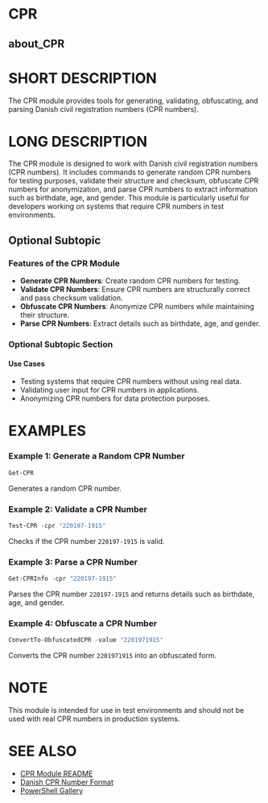 # CPR
## about_CPR

# SHORT DESCRIPTION
The CPR module provides tools for generating, validating, obfuscating, and parsing Danish civil registration numbers (CPR numbers).

# LONG DESCRIPTION
The CPR module is designed to work with Danish civil registration numbers (CPR numbers). It includes commands to generate random CPR numbers for testing purposes, validate their structure and checksum, obfuscate CPR numbers for anonymization, and parse CPR numbers to extract information such as birthdate, age, and gender. This module is particularly useful for developers working on systems that require CPR numbers in test environments.

## Optional Subtopic
### Features of the CPR Module
- **Generate CPR Numbers**: Create random CPR numbers for testing.
- **Validate CPR Numbers**: Ensure CPR numbers are structurally correct and pass checksum validation.
- **Obfuscate CPR Numbers**: Anonymize CPR numbers while maintaining their structure.
- **Parse CPR Numbers**: Extract details such as birthdate, age, and gender.

### Optional Subtopic Section
#### Use Cases
- Testing systems that require CPR numbers without using real data.
- Validating user input for CPR numbers in applications.
- Anonymizing CPR numbers for data protection purposes.

# EXAMPLES
### Example 1: Generate a Random CPR Number
```powershell
Get-CPR
```
Generates a random CPR number.

### Example 2: Validate a CPR Number
```powershell
Test-CPR -cpr "220197-1915"
```
Checks if the CPR number `220197-1915` is valid.

### Example 3: Parse a CPR Number
```powershell
Get-CPRInfo -cpr "220197-1915"
```
Parses the CPR number `220197-1915` and returns details such as birthdate, age, and gender.

### Example 4: Obfuscate a CPR Number
```powershell
ConvertTo-ObfuscatedCPR -value "2201971915"
```
Converts the CPR number `2201971915` into an obfuscated form.

# NOTE
This module is intended for use in test environments and should not be used with real CPR numbers in production systems.

# SEE ALSO
- [CPR Module README](../../README.md)
- [Danish CPR Number Format](https://en.wikipedia.org/wiki/Personal_identification_number_(Denmark))
- [PowerShell Gallery](https://www.powershellgallery.com/)

